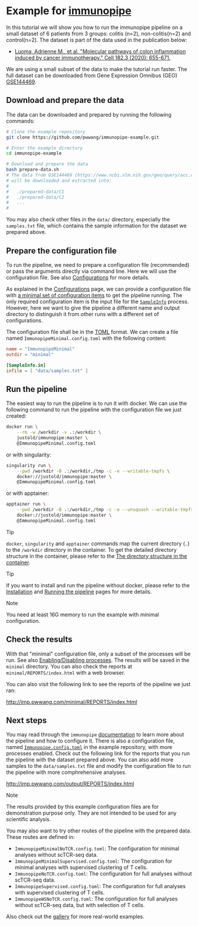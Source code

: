 
# Example for [immunopipe](https://github.com/pwwang/immunopipe)

In this tutorial we will show you how to run the immunopipe pipeline on a small dataset of 6 patients from 3 groups: colitis (n=2), non-colitis(n=2) and control(n=2). The dataset is part of the data used in the publication below:

- [Luoma, Adrienne M., et al. "Molecular pathways of colon inflammation induced by cancer immunotherapy." Cell 182.3 (2020): 655-671.][1]

We are using a small subset of the data to make the tutorial run faster. The full dataset can be downloaded from Gene Expression Omnibus (GEO) [GSE144469](https://www.ncbi.nlm.nih.gov/geo/query/acc.cgi?acc=GSE144469).

## Download and prepare the data

The data can be downloaded and prepared by running the following commands:

```bash
# Clone the example repository
git clone https://github.com/pwwang/immunopipe-example.git

# Enter the example directory
cd immunopipe-example

# Download and prepare the data
bash prepare-data.sh
# The data from GSE144469 (https://www.ncbi.nlm.nih.gov/geo/query/acc.cgi?acc=GSE144469)
# will be downloaded and extracted into:
#
#   ./prepared-data/C1
#   ./prepared-data/C2
#   ...
#
```

You may also check other files in the `data/` directory, especially the `samples.txt` file, which contains the sample information for the dataset we prepared above.

## Prepare the configuration file

To run the pipeline, we need to prepare a configuration file (recommended) or pass the arguments directly via command line. Here we will use the configuration file. See also [Configurations](https://pwwang.github.io/immunopipe/latest/configurations/) for more details.

As explained in the [Configurations](https://pwwang.github.io/immunopipe/latest/configurations/) page, we can provide a configuration file with [a minimal set of configuration items](https://pwwang.github.io/immunopipe/latest/configurations/#minimal-configurations) to get the pipeline running. The only required configuration item is the input file for the [`SampleInfo`](https://pwwang.github.io/immunopipe/latest/processes/SampleInfo/) process. However, here we want to give the pipeline a different name and output directory to distinguish it from other runs with a different set of configurations.

The configuration file shall be in the [TOML](https://toml.io/en/) format. We can create a file named `ImmunopipeMinimal.config.toml` with the following content:

```toml
name = "ImmunopipeMinimal"
outdir = "minimal"

[SampleInfo.in]
infile = [ "data/samples.txt" ]
```

## Run the pipeline

The easiest way to run the pipeline is to run it with docker. We can use the following command to run the pipeline with the configuration file we just created:

```bash
docker run \
    --rm -w /workdir -v .:/workdir \
    justold/immunopipe:master \
    @ImmunopipeMinimal.config.toml
```

or with singularity:

```bash
singularity run \
    --pwd /workdir -B .:/workdir,/tmp -c -e --writable-tmpfs \
    docker://justold/immunopipe:master \
    @ImmunopipeMinimal.config.toml
```

or with apptainer:

```bash
apptainer run \
    --pwd /workdir -B .:/workdir,/tmp -c -e --unsquash --writable-tmpfs \
    docker://justold/immunopipe:master \
    @ImmunopipeMinimal.config.toml
```

> [!TIP]
> `docker`, `singularity` and `apptainer` commands map the current directory (`.`) to the `/workdir` directory in the container. To get the detailed directory structure in the container, please refer to the [The directory structure in the container](https://pwwang.github.io/immunopipe/latest/installation/#the-directory-structure-in-the-container).

> [!TIP]
> If you want to install and run the pipeline without docker, please refer to the [Installation](https://pwwang.github.io/immunopipe/latest/installation/) and [Running the pipeline](https://pwwang.github.io/immunopipe/latest/running/) pages for more details.

> [!NOTE]
> You need at least 16G memory to run the example with minimal configuration.

## Check the results

With that "minimal" configuration file, only a subset of the processes will be run. See also [Enabling/Disabling processes](https://pwwang.github.io/immunopipe/latest/configurations/#enablingdisabling-processes). The results will be saved in the `minimal` directory. You can also check the reports at `minimal/REPORTS/index.html` with a web browser.

You can also visit the following link to see the reports of the pipeline we just ran:

<http://imp.pwwang.com/minimal/REPORTS/index.html>

## Next steps

You may read through the `immunopipe` [documentation](https://pwwang.github.io/immunopipe/) to learn more about the pipeline and how to configure it. There is also a configuration file, named [`Immunopipe.config.toml`][2] in the example repository, with more processes enabled. Check out the following link for the reports that you run the pipeline with the dataset prepared above. You can also add more samples to the `data/samples.txt` file and modify the configuration file to run the pipeline with more comphrehensive analyses.

<http://imp.pwwang.com/output/REPORTS/index.html>

> [!NOTE]
> The results provided by this example configuration files are for demonstration purpose only. They are not intended to be used for any scientific analysis.

You may also want to try other routes of the pipeline with the prepared data. These routes are defined in:

- `ImmunopipeMinimalNoTCR.config.toml`: The configuration for minimal analyses without scTCR-seq data.
- `ImmunopipeMinimalSupervised.config.toml`: The configuration for minimal analyses with supervised clustering of T cells.
- `ImmunopipeNoTCR.config.toml`: The configuration for full analyses without scTCR-seq data.
- `ImmunopipeSupervised.config.toml`: The configuration for full analyses with supervised clustering of T cells.
- `ImmunopipeWSNoTCR.config.toml`: The configuration for full analyses without scTCR-seq data, but with selection of T cells.

Also check out the [gallery][3] for more real-world examples.

[1]: https://www.cell.com/cell/fulltext/S0092-8674(20)30688-7
[2]: https://github.com/pwwang/immunopipe-example/blob/master/Immunopipe.config.toml
[3]: https://pwwang.github.io/immunopipe/latest/gallery/
